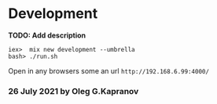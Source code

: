 # Development

**TODO: Add description**

```
iex>  mix new development --umbrella
bash> ./run.sh
```

Open in any browsers some an url `http://192.168.6.99:4000/`

### 26 July 2021 by Oleg G.Kapranov
